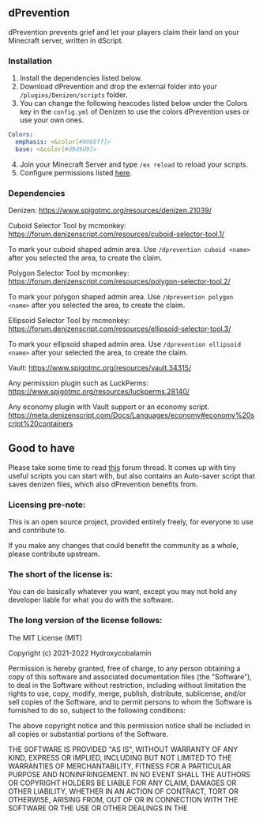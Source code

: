 dPrevention
-----------

dPrevention prevents grief and let your players claim their land on your Minecraft server, written in dScript.

### Installation

1. Install the dependencies listed below.
2. Download dPrevention and drop the external folder into your `/plugins/Denizen/scripts` folder.
3. You can change the following hexcodes listed below under the Colors key in the `config.yml` of Denizen to use the colors dPrevention uses or use your own ones.
```yaml
Colors:
  emphasis: <&color[#0066ff]>
  base: <&color[#d9d9d9]>
```
4. Join your Minecraft Server and type `/ex reload` to reload your scripts.
5. Configure permissions listed [here](https://github.com/Hydroxycobalamin/dPrevention/wiki/Documentation#permissions).

### Dependencies

Denizen: https://www.spigotmc.org/resources/denizen.21039/

Cuboid Selector Tool by mcmonkey: https://forum.denizenscript.com/resources/cuboid-selector-tool.1/

To mark your cuboid shaped admin area. Use `/dprevention cuboid <name>` after you selected the area, to create the claim.

Polygon Selector Tool by mcmonkey: https://forum.denizenscript.com/resources/polygon-selector-tool.2/

To mark your polygon shaped admin area. Use `/dprevention polygon <name>` after you selected the area, to create the claim.

Ellipsoid Selector Tool by mcmonkey: https://forum.denizenscript.com/resources/ellipsoid-selector-tool.3/

To mark your ellipsoid shaped admin area. Use `/dprevention ellipsoid <name>` after your selected the area, to create the claim.

Vault: https://www.spigotmc.org/resources/vault.34315/

Any permission plugin such as LuckPerms: https://www.spigotmc.org/resources/luckperms.28140/

Any economy plugin with Vault support or an economy script. https://meta.denizenscript.com/Docs/Languages/economy#economy%20script%20containers

## Good to have

Please take some time to read [this](https://forum.denizenscript.com/threads/tiny-sample-scripts-to-start-with.354/) forum thread. It comes up with tiny useful scripts you can start with, but also contains an Auto-saver script that saves denizen files, which also dPrevention benefits from.

### Licensing pre-note:

This is an open source project, provided entirely freely, for everyone to use and contribute to.

If you make any changes that could benefit the community as a whole, please contribute upstream.

### The short of the license is:

You can do basically whatever you want, except you may not hold any developer liable for what you do with the software.

### The long version of the license follows:

The MIT License (MIT)

Copyright (c) 2021-2022 Hydroxycobalamin

Permission is hereby granted, free of charge, to any person obtaining a copy
of this software and associated documentation files (the "Software"), to deal
in the Software without restriction, including without limitation the rights
to use, copy, modify, merge, publish, distribute, sublicense, and/or sell
copies of the Software, and to permit persons to whom the Software is
furnished to do so, subject to the following conditions:

The above copyright notice and this permission notice shall be included in all
copies or substantial portions of the Software.

THE SOFTWARE IS PROVIDED "AS IS", WITHOUT WARRANTY OF ANY KIND, EXPRESS OR
IMPLIED, INCLUDING BUT NOT LIMITED TO THE WARRANTIES OF MERCHANTABILITY,
FITNESS FOR A PARTICULAR PURPOSE AND NONINFRINGEMENT. IN NO EVENT SHALL THE
AUTHORS OR COPYRIGHT HOLDERS BE LIABLE FOR ANY CLAIM, DAMAGES OR OTHER
LIABILITY, WHETHER IN AN ACTION OF CONTRACT, TORT OR OTHERWISE, ARISING FROM,
OUT OF OR IN CONNECTION WITH THE SOFTWARE OR THE USE OR OTHER DEALINGS IN THE